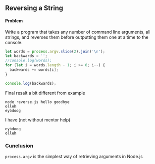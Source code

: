 ## Reversing a String
#### Problem
Write a program that takes any number of command line arguments, all strings, and reverses them before outputting them one at a time to the console.

```javascript
let words = process.argv.slice(2).join('\n');
let backwards = '';
//console.log(words);
for (let i = words.length - 1; i >= 0; i--) {
  backwards += words[i];
}

console.log(backwards);
```

Final resalt a bit different from example 
```
node reverse.js hello goodbye
olleh
eybdoog
```
I have (not without mentor help)
```
eybdoog
olleh
```


### Cunclusion
```process.argv``` is the simplest way of retrieving arguments in Node.js